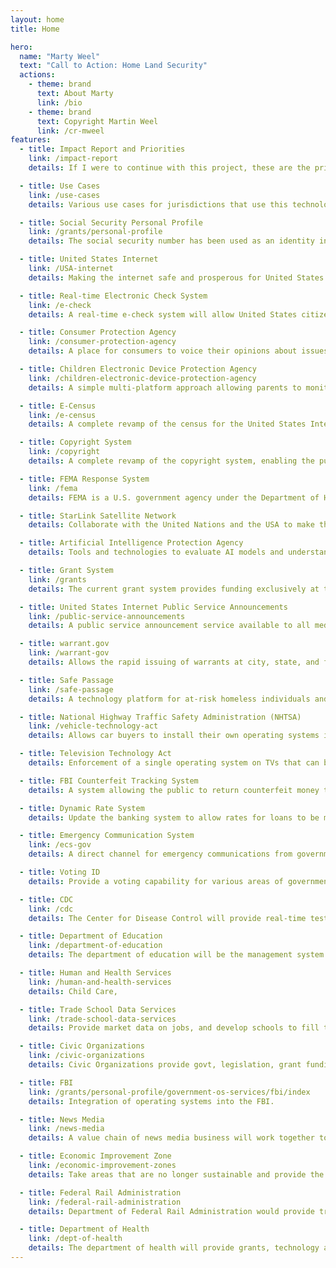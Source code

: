 ```yaml
---
layout: home
title: Home

hero:
  name: "Marty Weel"
  text: "Call to Action: Home Land Security"
  actions:
    - theme: brand
      text: About Marty
      link: /bio
    - theme: brand
      text: Copyright Martin Weel
      link: /cr-mweel
features:
  - title: Impact Report and Priorities
    link: /impact-report
    details: If I were to continue with this project, these are the priorities and impact on the government and the private market.

  - title: Use Cases
    link: /use-cases
    details: Various use cases for jurisdictions that use this technology.

  - title: Social Security Personal Profile
    link: /grants/personal-profile
    details: The social security number has been used as an identity in the marketplace for decades. We will extend this by developing a personal server for users that uses the social security number to share and receive information in the marketplace with a personal URL and server.

  - title: United States Internet
    link: /USA-internet
    details: Making the internet safe and prosperous for United States citizens by providing a private domain system, including licensing capabilities, revocation capabilities, government ID verification, content filtering, and security using Artificial Intelligence.

  - title: Real-time Electronic Check System
    link: /e-check
    details: A real-time e-check system will allow United States citizens to transfer money electronically in real-time at no cost to each other. A jury system will allow judgment against buyers and sellers, where domains can be fined and/or revoked for fraud or also users could be banned from owning domains.

  - title: Consumer Protection Agency
    link: /consumer-protection-agency
    details: A place for consumers to voice their opinions about issues that concern them at the federal, state, and city levels with government traceability to completion. A "consumer" lobby of sorts.  This will start with local government so people can voice their opinion about city issues where it will be logged and can be moved to grant status to resolve.

  - title: Children Electronic Device Protection Agency
    link: /children-electronic-device-protection-agency
    details: A simple multi-platform approach allowing parents to monitor and control their children's electronic devices across all devices with a single interface.

  - title: E-Census
    link: /e-census
    details: A complete revamp of the census for the United States Internet, allowing various government agencies to survey constituents and provide resulting datasets to the public for analysis.

  - title: Copyright System
    link: /copyright
    details: A complete revamp of the copyright system, enabling the public to submit works electronically, verify, and protect copyrighted work using Artificial Intelligence.

  - title: FEMA Response System
    link: /fema
    details: FEMA is a U.S. government agency under the Department of Homeland Security (DHS). Its job is to coordinate the federal government’s response to natural and man-made disasters, provide grants for services, and licensing.

  - title: StarLink Satellite Network
    details: Collaborate with the United Nations and the USA to make the StarLink Satellite system an FCC asset, and asset respectively for other countries.  A software system would allow the market place to sell Wi-Fi devices under their own businesses on a unified sales platform.  A private company controlling communication system outside of the FCC is a risk for the United States of United States.

  - title: Artificial Intelligence Protection Agency
    details: Tools and technologies to evaluate AI models and understand the political intents behind foreign actor AI models. For example, a debate between Anthropic (USA) and Qwen (Chinese) on whether Taiwan is a Chinese territory or an independent country could provide deep insights into AI training models. This product is already completed.

  - title: Grant System
    link: /grants
    details: The current grant system provides funding exclusively at the federal level. The proposed system would empower state and local municipalities to identify specific needs and offer a streamlined way to provide funding and accountability for grants.

  - title: United States Internet Public Service Announcements
    link: /public-service-announcements
    details: A public service announcement service available to all media platforms to serve public messages from various government agencies. For example, the federal government might use it to educate parents on device time for their kids, while a local municipality might discuss bike lane etiquette.

  - title: warrant.gov
    link: /warrant-gov
    details: Allows the rapid issuing of warrants at city, state, and federal levels with government oversight to make the process of viewing peoples devices inline with the constitution.

  - title: Safe Passage
    link: /safe-passage
    details: A technology platform for at-risk homeless individuals and families from any situation to find safe housing regardless of their circumstances.

  - title: National Highway Traffic Safety Administration (NHTSA)
    link: /vehicle-technology-act
    details: Allows car buyers to install their own operating systems in vehicles, providing a single, user-friendly interface while driving. Operating systems would be transferable from car to car if applicable.

  - title: Television Technology Act
    details: Enforcement of a single operating system on TVs that can be installed by the customer. This resolves conflicts between Apple, Google, Amazon, and TV manufacturers over control of TV interfaces.

  - title: FBI Counterfeit Tracking System
    details: A system allowing the public to return counterfeit money to banks for legitimate currency, tracking areas of counterfeit circulation.

  - title: Dynamic Rate System
    details: Update the banking system to allow rates for loans to be managed based on local market factors instead of a single national rate. A data warehouse would provide insights into market conditions.

  - title: Emergency Communication System
    link: /ecs-gov
    details: A direct channel for emergency communications from government to the public, including messages and location-aware information based on mobile phone or address data.

  - title: Voting ID
    details: Provide a voting capability for various areas of government by issuing IDs during the voting process, with an open database to verify results.

  - title: CDC
    link: /cdc
    details: The Center for Disease Control will provide real-time test results from testing facilities. Unknown diseases will have containment plans for jurisdictions, with notifications via the [emergency notification system](/ecs-gov/) to stay indoors.

  - title: Department of Education
    link: /department-of-education
    details: The department of education will be the management system for all schools who receive grant money.

  - title: Human and Health Services
    link: /human-and-health-services
    details: Child Care,

  - title: Trade School Data Services
    link: /trade-school-data-services
    details: Provide market data on jobs, and develop schools to fill the need.

  - title: Civic Organizations
    link: /civic-organizations
    details: Civic Organizations provide govt, legislation, grant funding to downstream organizations.

  - title: FBI
    link: /grants/personal-profile/government-os-services/fbi/index
    details: Integration of operating systems into the FBI.

  - title: News Media
    link: /news-media
    details: A value chain of news media business will work together to provide media sites.  This include media content sites, articles writers, and ad businesses.

  - title: Economic Improvement Zone
    link: /economic-improvement-zones
    details: Take areas that are no longer sustainable and provide the training and capital to bring back commerce, governance and peace.

  - title: Federal Rail Administration
    link: /federal-rail-administration
    details: Department of Federal Rail Administration would provide train districts for trains to ship cargo, livestock and people between.

  - title: Department of Health
    link: /dept-of-health
    details: The department of health will provide grants, technology and licensing to deal with public health, medical services, disease control, and health policy.
---
```

